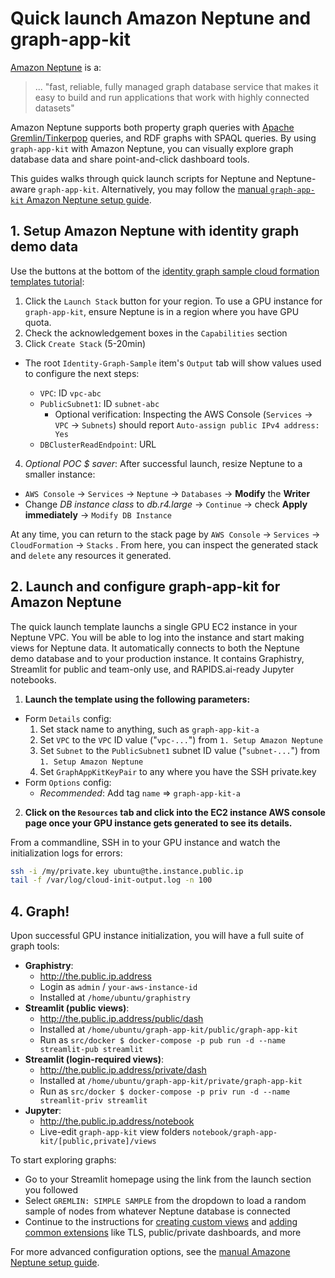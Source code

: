 # Quick launch Amazon Neptune and graph-app-kit

[Amazon Neptune](https://aws.amazon.com/neptune/) is a:

> ... &quot;fast, reliable, fully managed graph database service that makes it easy to build and run applications that work with highly connected datasets&quot;

Amazon Neptune supports both property graph queries with [Apache Gremlin/Tinkerpop](https://tinkerpop.apache.org/) queries, and RDF graphs with SPAQL queries. By using `graph-app-kit` with Amazon Neptune, you can visually explore graph database data and share point-and-click dashboard tools. 

This guides walks through quick launch scripts for Neptune and Neptune-aware `graph-app-kit`. Alternatively, you may follow the [manual `graph-app-kit` Amazon Neptune setup guide](neptune-manual.md).

## 1. Setup Amazon Neptune with identity graph demo data

Use the buttons at the bottom of the [identity graph sample cloud formation templates tutorial](https://aws.amazon.com/blogs/database/building-a-customer-identity-graph-with-amazon-neptune/):


1. Click the `Launch Stack` button for your region. To use a GPU instance for `graph-app-kit`, ensure Neptune is in a region where you have GPU quota.
2. Check the acknowledgement boxes in the `Capabilities` section
3. Click `Create Stack` (5-20min)
  *  The root `Identity-Graph-Sample` item's `Output` tab will show values used to configure the next steps:

      * `VPC`: ID `vpc-abc`
      * `PublicSubnet1`: ID `subnet-abc`
          * Optional verification: Inspecting the AWS Console (`Services` -> `VPC` -> `Subnets`) should report `Auto-assign public IPv4 address: Yes `
      * `DBClusterReadEndpoint`: URL
4. *Optional POC $ saver*: After successful launch, resize Neptune to a smaller instance: 
  * `AWS Console` -> `Services` -> `Neptune` -> `Databases` -> **Modify** the **Writer**
  * Change *DB instance class* to *db.r4.large* -> `Continue` -> check **Apply immediately** -> `Modify DB Instance`


At any time, you can return to the stack page by `AWS Console` -> `Services` -> `CloudFormation` -> `Stacks` . From here, you can inspect the generated stack and `delete` any resources it generated.

## 2. Launch and configure graph-app-kit for Amazon Neptune

The quick launch template launchs a single GPU EC2 instance in your Neptune VPC. You will be able to log into the instance and start making views for Neptune data. It automatically connects to both the Neptune demo database and to your production instance. It contains Graphistry, Streamlit for public and team-only use, and RAPIDS.ai-ready Jupyter notebooks.


1. **Launch the template using the following parameters:**

  * Form `Details` config:
      1. Set stack name to anything, such as `graph-app-kit-a`
      1. Set `VPC` to the `VPC` ID value ("`vpc-...`") from `1. Setup Amazon Neptune`
      1. Set `Subnet` to the `PublicSubnet1` subnet ID value ("`subnet-...`") from `1. Setup Amazon Neptune`
      1. Set `GraphAppKitKeyPair` to any where you have the SSH private.key
  * Form `Options` config:
      * *Recommended*: Add tag `name` => `graph-app-kit-a`

2. **Click on the `Resources` tab and click into the EC2 instance AWS console page once your GPU instance gets generated to see its details.**

From a commandline, SSH in to your GPU instance and watch the initialization logs for errors:

```bash
ssh -i /my/private.key ubuntu@the.instance.public.ip
tail -f /var/log/cloud-init-output.log -n 100
```

## 4. Graph!

Upon successful GPU instance initialization, you will have a full suite of graph tools:

* **Graphistry**:
  * http://the.public.ip.address
  * Login as `admin` / `your-aws-instance-id`
  * Installed at `/home/ubuntu/graphistry`
* **Streamlit (public views)**:
  * http://the.public.ip.address/public/dash
  * Installed at `/home/ubuntu/graph-app-kit/public/graph-app-kit`
  * Run as `src/docker $ docker-compose -p pub run -d --name streamlit-pub streamlit`
* **Streamlit (login-required views)**:
  * http://the.public.ip.address/private/dash
  * Installed at `/home/ubuntu/graph-app-kit/private/graph-app-kit`
  * Run as `src/docker $ docker-compose -p priv run -d --name streamlit-priv streamlit`
* **Jupyter**: 
  * http://the.public.ip.address/notebook
  * Live-edit `graph-app-kit` view folders `notebook/graph-app-kit/[public,private]/views`


To start exploring graphs:

* Go to your Streamlit homepage using the link from the launch section you followed
* Select `GREMLIN: SIMPLE SAMPLE` from the dropdown to load a random sample of nodes from whatever Neptune database is connected
* Continue to the instructions for [creating custom views](views.md) and [adding common extensions](extend.md) like TLS, public/private dashboards, and more

For more advanced configuration options, see the [manual Amazone Neptune setup guide](neptune-manual.md).
